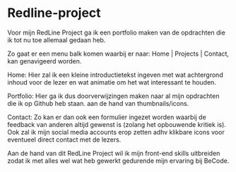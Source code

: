 # Redline-project

Voor mijn RedLine Project ga ik een portfolio maken van de opdrachten die ik tot nu toe allemaal gedaan heb.

Zo gaat er een menu balk komen waarbij er naar: Home | Projects | Contact, kan genavigeerd worden.

Home: Hier zal ik een kleine introductietekst ingeven met wat achtergrond inhoud voor de lezer en wat animatie om het wat interessant te houden.

Portfolio: Hier ga ik dus doorverwijzingen maken naar al mijn opdrachten die ik op Github heb staan. aan de hand van thumbnails/icons.

Contact: Zo kan er dan ook een formulier ingezet worden waarbij de feedback van anderen altijd gewenst is (zolang het opbouwende kritiek is). Ook zal ik mijn social media accounts erop zetten adhv klikbare icons voor eventueel direct contact met de lezers.

Aan de hand van dit RedLine Project wil ik mijn front-end skills uitbreiden zodat ik met alles wel wat heb gewerkt gedurende mijn ervaring bij BeCode.